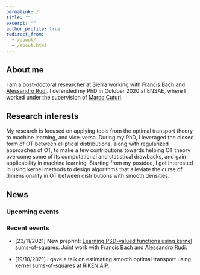 ```yaml
---
permalink: /
title: ""
excerpt: ""
author_profile: true
redirect_from:
  - /about/
  - /about.html
---
```



## About me ##

I am a post-doctoral researcher at [Sierra](https://www.di.ens.fr/sierra/) working with [Francis Bach](https://www.di.ens.fr/~fbach/) and [Alessandro Rudi](https://www.di.ens.fr/~rudi/). I defended my PhD in October 2020 at ENSAE, where I worked under the supervision of [Marco Cuturi](http://marcocuturi.net).

## Research interests ##

My research is focused on applying tools from the optimal transport theory to machine learning, and vice-versa. During my PhD, I leveraged the closed form of OT between elliptical distributions, along with regularized approaches of OT, to make a few contributions towards helping OT theory overcome some of its computational and statistical drawbacks, and gain applicability in machine learning. Starting from my postdoc, I got interested in using kernel methods to design algorithms that alleviate the curse of dimensionality in OT between distributions with smooth densities.

## News ##

### Upcoming events ###


### Recent events ###

* [23/11/2021] New preprint: [Learning PSD-valued functions using kernel sums-of-squares](https://arxiv.org/abs/2111.11306). Joint work with [Francis Bach](https://www.di.ens.fr/~fbach/) and [Alessandro Rudi](https://www.di.ens.fr/~rudi/).

* [19/10/2021] I gave a talk on estimating smooth optimal transport using kernel sums-of-squares at [RIKEN AIP](https://c5dc59ed978213830355fc8978.doorkeeper.jp/events/127501).
